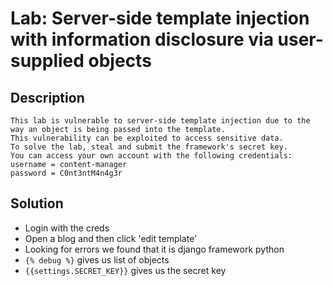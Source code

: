 # Lab: Server-side template injection with information disclosure via user-supplied objects

## Description
```
This lab is vulnerable to server-side template injection due to the way an object is being passed into the template. 
This vulnerability can be exploited to access sensitive data.
To solve the lab, steal and submit the framework's secret key.
You can access your own account with the following credentials:
username = content-manager
password = C0nt3ntM4n4g3r
```
## Solution

* Login with the creds
* Open a blog and then click 'edit template'
* Looking for errors we found that it is django framework python
* ```{% debug %}``` gives us list of objects
* ```{{settings.SECRET_KEY}}``` gives us the secret key
